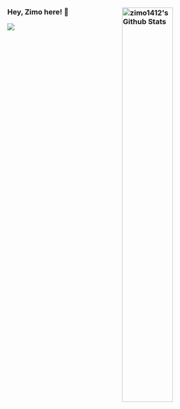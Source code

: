 ### Hey, Zimo here! 👋 <img align="right" alt="zimo1412's Github Stats" width="48%" src="https://github-readme-stats.vercel.app/api?username=zimo1412&count_private=true&show_icons=true&theme=tokyonight" />
![](https://github-readme-stats.vercel.app/api?username=mayandev)

<!--
**zimo1412/zimo1412** is a ✨ _special_ ✨ repository because its `README.md` (this file) appears on your GitHub profile.

Here are some ideas to get you started:

- 🔭 I’m currently working on ...
- 🌱 I’m currently learning ...
- 👯 I’m looking to collaborate on ...
- 🤔 I’m looking for help with ...
- 💬 Ask me about ...
- 📫 How to reach me: ...
- 😄 Pronouns: ...
- ⚡ Fun fact: ...
-->
